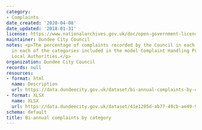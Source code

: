 ```yaml
---
category:
- Complaints
date_created: '2020-04-08'
date_updated: '2018-01-31'
license: https://www.nationalarchives.gov.uk/doc/open-government-licence/version/3/
maintainer: Dundee City Council
notes: <p>The percentage of complaints recorded by the Council in each six month period
  in each of the categories included in the model Complaint Handling Procedure in
  Local Authorities.</p>
organization: Dundee City Council
records: null
resources:
- format: html
  name: Description
  url: https://data.dundeecity.gov.uk/dataset/bi-annual-complaints-by-category
- format: XLSX
  name: XLSX
  url: https://data.dundeecity.gov.uk/dataset/41e1205d-ab77-49cb-ae49-941a2e964269/resource/67d2ccd8-24a6-43de-9210-e563bce76039/download/ibill-findlaycomplaints-by-nature.xlsx
schema: default
title: Bi-annual complaints by category
---
```

